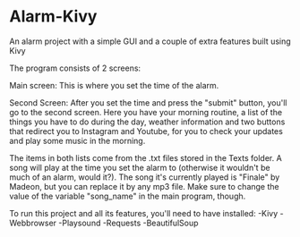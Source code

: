 # Alarm-Kivy
An alarm project with a simple GUI and a couple of extra features built using Kivy

The program consists of 2 screens: 

Main screen: This is where you set the time of the alarm.

Second Screen: After you set the time and press the "submit" button, you'll go to the second screen. Here you have your morning routine, a list of the things you have to do during the day, weather information and two buttons that redirect you to Instagram and Youtube, for you to check your updates and play some music in the morning.

The items in both lists come from the .txt files stored in the Texts folder. 
A song will play at the time you set the alarm to (otherwise it wouldn't be much of an alarm, would it?).
The song it's currently played is "Finale" by Madeon, but you can replace it by any mp3 file. Make sure to change the value of the variable "song_name" in the main program, though.

To run this project and all its features, you'll need to have installed:
-Kivy
-Webbrowser
-Playsound
-Requests
-BeautifulSoup


